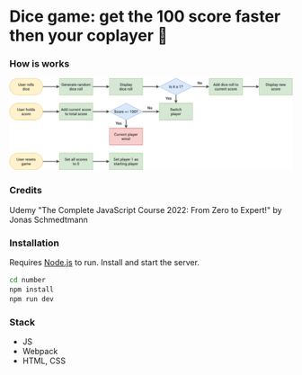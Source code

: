 # Dice game: get the 100 score faster then your coplayer 🎲

### How is works

![Check the pig-game-flowchart picture](https://github.com/gogetyourknife/pig-game/blob/main/pig-game-flowchart.png)

### Credits 

Udemy "The Complete JavaScript Course 2022: From Zero to Expert!" by Jonas Schmedtmann

### Installation

Requires [Node.js](https://nodejs.org/) to run.
Install and start the server.
```sh
cd number
npm install
npm run dev
```

### Stack

- JS
- Webpack
- HTML, CSS 